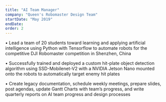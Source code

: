 ```yaml
---
title: "AI Team Manager"
company: "Queen's Robomaster Design Team"
startDate: "May 2019"
endDate: 
order: 2
---
```


• Lead a team of 20 students toward learning and applying artificial intelligence using Python with Tensorflow to automate robots for the competitive DJI Robomaster competition in Shenzhen, China

• Successfully trained and deployed a custom hit-plate object detection algorithm using SSD-Mobilenet-V2 with a NVIDIA Jetson Nano mounted onto the robots to automatically target enemy hit plates

• Create legacy documentation, schedule weekly meetings, prepare slides, post agendas, update Gantt Charts with team’s progress, and write quarterly reports on AI team progress and design processes
